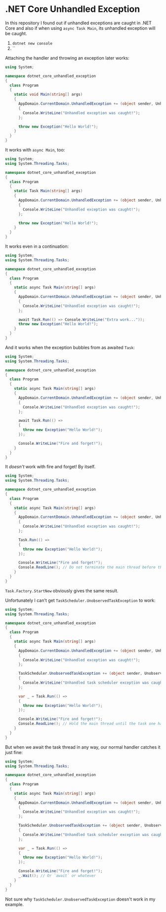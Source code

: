 # .NET Core Unhandled Exception

In this repository I found out if unhandled exceptions are caught in .NET Core
and also if when using `async Task Main`, its unhandled exception will be caught.

1. `dotnet new console`
2. ``

Attaching the handler and throwing an exception later works:

```csharp
using System;

namespace dotnet_core_unhandled_exception
{
  class Program
  {
    static void Main(string[] args)
    {
      AppDomain.CurrentDomain.UnhandledException += (object sender, UnhandledExceptionEventArgs e) =>
      {
        Console.WriteLine("Unhandled exception was caught!");
      };

      throw new Exception("Hello World!");
    }
  }
}
```

It works with `async Main`, too:

```csharp
using System;
using System.Threading.Tasks;

namespace dotnet_core_unhandled_exception
{
  class Program
  {
    static Task Main(string[] args)
    {
      AppDomain.CurrentDomain.UnhandledException += (object sender, UnhandledExceptionEventArgs e) =>
      {
        Console.WriteLine("Unhandled exception was caught!");
      };

      throw new Exception("Hello World!");
    }
  }
}
```

It works even in a continuation:

```csharp
using System;
using System.Threading.Tasks;

namespace dotnet_core_unhandled_exception
{
  class Program
  {
    static async Task Main(string[] args)
    {
      AppDomain.CurrentDomain.UnhandledException += (object sender, UnhandledExceptionEventArgs e) =>
      {
        Console.WriteLine("Unhandled exception was caught!");
      };

      await Task.Run(() => Console.WriteLine("Extra work..."));
      throw new Exception("Hello World!");
    }
  }
}
```

And it works when the exception bubbles from as awaited `Task`:

```csharp
using System;
using System.Threading.Tasks;

namespace dotnet_core_unhandled_exception
{
  class Program
  {
    static async Task Main(string[] args)
    {
      AppDomain.CurrentDomain.UnhandledException += (object sender, UnhandledExceptionEventArgs e) =>
      {
        Console.WriteLine("Unhandled exception was caught!");
      };

      await Task.Run(() =>
      {
        throw new Exception("Hello World!");
      });

      Console.WriteLine("Fire and forget!");
    }
  }
}
```

It _doesn't_ work with fire and forget! By itself.

```csharp
using System;
using System.Threading.Tasks;

namespace dotnet_core_unhandled_exception
{
  class Program
  {
    static async Task Main(string[] args)
    {
      AppDomain.CurrentDomain.UnhandledException += (object sender, UnhandledExceptionEventArgs e) =>
      {
        Console.WriteLine("Unhandled exception was caught!");
      };

      Task.Run(() =>
      {
        throw new Exception("Hello World!");
      });

      Console.WriteLine("Fire and forget!");
      Console.ReadLine(); // Do not terminate the main thread before the other has a change to fail
    }
  }
}
```

`Task.Factory.StartNew` obviously gives the same result.

Unfortunately I can't get `TaskScheduler.UnobservedTaskException` to work:

```csharp
using System;
using System.Threading.Tasks;

namespace dotnet_core_unhandled_exception
{
  class Program
  {
    static async Task Main(string[] args)
    {
      AppDomain.CurrentDomain.UnhandledException += (object sender, UnhandledExceptionEventArgs e) =>
      {
        Console.WriteLine("Unhandled exception was caught!");
      };

      TaskScheduler.UnobservedTaskException += (object sender, UnobservedTaskExceptionEventArgs e) =>
      {
        Console.WriteLine("Unhandled task scheduler exception was caught!");
      };

      var _ = Task.Run(() =>
      {
        throw new Exception("Hello World!");
      });

      Console.WriteLine("Fire and forget!");
      Console.ReadLine(); // Hold the main thread until the task one has a change to fail
    }
  }
}
```

But when we await the task thread in any way, our normal handler catches it just fine:

```csharp
using System;
using System.Threading.Tasks;

namespace dotnet_core_unhandled_exception
{
  class Program
  {
    static async Task Main(string[] args)
    {
      AppDomain.CurrentDomain.UnhandledException += (object sender, UnhandledExceptionEventArgs e) =>
      {
        Console.WriteLine("Unhandled exception was caught!");
      };

      TaskScheduler.UnobservedTaskException += (object sender, UnobservedTaskExceptionEventArgs e) =>
      {
        Console.WriteLine("Unhandled task scheduler exception was caught!");
      };

      var _ = Task.Run(() =>
      {
        throw new Exception("Hello World!");
      });

      Console.WriteLine("Fire and forget!");
      _.Wait(); // Or `await` or whatever
    }
  }
}
```

Not sure why `TaskScheduler.UnobservedTaskException` doesn't work in my example.
